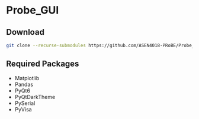# Probe_GUI

## Download

```sh
git clone --recurse-submodules https://github.com/ASEN4018-PRoBE/Probe_GUI.git
```

## Required Packages

- Matplotlib
- Pandas
- PyQt6
- PyQtDarkTheme
- PySerial
- PyVisa
